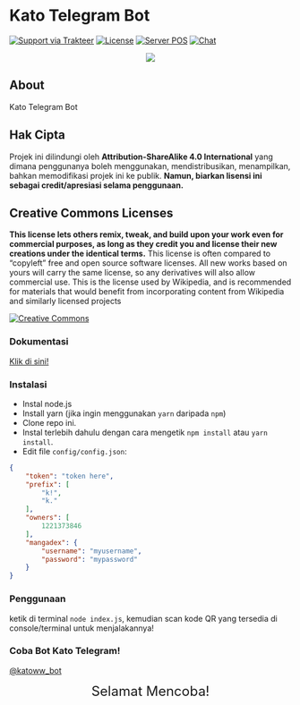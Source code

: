 # Kato Telegram Bot

[![Support via Trakteer](https://img.shields.io/badge/Support-me!-green)](https://trakteer.id/katowproject)
[![License](https://img.shields.io/badge/LICENSE-CC--BY--SA--4.0-green)](https://github.com/KatowProject/Kato-Bot/blob/master/LICENSE)
[![Server POS](https://img.shields.io/badge/discord-discord.gg%2F3QVwskz-blue)](https://discord.gg/santai)
[![Chat](https://img.shields.io/discord/336336077755252738)]()

<p align="center"><img src="https://cdn.discordapp.com/attachments/795771950076133438/803900781014548490/109509537_148938896780474_5364768492484447741_o.jpg" /></p>

## About

Kato Telegram Bot

## Hak Cipta

Projek ini dilindungi oleh **Attribution-ShareAlike 4.0 International** yang dimana penggunanya boleh menggunakan, mendistribusikan, menampilkan, bahkan
memodifikasi projek ini ke publik. **Namun, biarkan lisensi ini sebagai credit/apresiasi selama penggunaan.**

## Creative Commons Licenses

**This license lets others remix, tweak, and build upon your work even for commercial purposes, as long as they credit you and license their new creations under the identical terms.** This license is often compared to “copyleft” free and open source software licenses. All new works based on yours will carry the same license, so any derivatives will also allow commercial use. This is the license used by Wikipedia, and is recommended for materials that would benefit from incorporating content from Wikipedia and similarly licensed projects

[![Creative Commons](https://i.creativecommons.org/l/by-sa/4.0/88x31.png)](https://creativecommons.org/licenses/by-sa/4.0/ "Redirect to Creative Commons")

### Dokumentasi

[Klik di sini!](https://telegraf.js.org)

### Instalasi

- Instal node.js
- Install yarn (jika ingin menggunakan `yarn` daripada `npm`)
- Clone repo ini.
- Instal terlebih dahulu dengan cara mengetik `npm install` atau `yarn install`.<br>
- Edit file `config/config.json`:

```json
{
    "token": "token here",
    "prefix": [
        "k!",
        "k."
    ],
    "owners": [
        1221373846
    ],
    "mangadex": {
        "username": "myusername",
        "password": "mypassword"
    }
}
```

### Penggunaan

ketik di terminal `node index.js`, kemudian scan kode QR yang tersedia di console/terminal untuk menjalakannya!

### Coba Bot Kato Telegram!

[@katoww_bot](https://t.me/katoww_bot)

<p align="center"><font size = "5">Selamat Mencoba! </font><br></p>